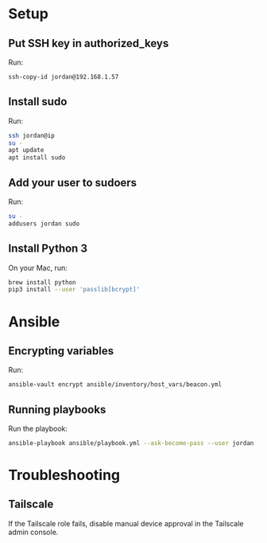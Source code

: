 # Setup

## Put SSH key in authorized_keys

Run:

```bash
ssh-copy-id jordan@192.168.1.57
```

## Install sudo

Run:

```bash
ssh jordan@ip
su -
apt update
apt install sudo
```

## Add your user to sudoers

Run:

```bash
su -
addusers jordan sudo
```

## Install Python 3

On your Mac, run:

```bash
brew install python
pip3 install --user 'passlib[bcrypt]'
```

# Ansible

## Encrypting variables

Run:

```bash
ansible-vault encrypt ansible/inventory/host_vars/beacon.yml
```

## Running playbooks

Run the playbook:

```bash
ansible-playbook ansible/playbook.yml --ask-become-pass --user jordan --inventory ansible/inventory/hosts.yml
```

# Troubleshooting

## Tailscale

If the Tailscale role fails, disable manual device approval in the Tailscale admin console.